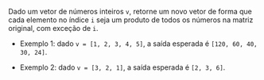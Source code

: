 Dado um vetor de números inteiros ```v```, retorne um novo vetor de forma que cada elemento no índice ```i``` seja um produto de todos os números na matriz original, com exceção de ```i```.

* Exemplo 1: dado ```v = [1, 2, 3, 4, 5]```, a saída esperada é ```[120, 60, 40, 30, 24]```.

* Exemplo 2: dado ```v = [3, 2, 1]```, a saída esperada é ```[2, 3, 6]```.
